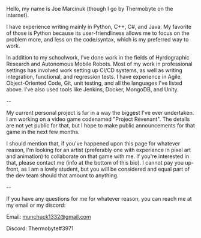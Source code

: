 Hello, my name is Joe Marcinuk (though I go by Thermobyte on the internet).

I have experience writing mainly in Python, C++, C#, and Java. My favorite of those is Python because its user-friendliness allows me to focus on the problem more, and less on the code/syntax, which is my preferred way to work.

In addition to my schoolwork, I've done work in the fields of Hyrdographic Research and Autonomous Mobile Robots. Most of my work in professional settings has involved work setting up CI/CD systems, as well as writing integration, functional, and regression tests. I have experience in Agile, Object-Oriented Code, Git,  unit testing, and all the languages I've listed above. I've also used tools like Jenkins, Docker, MongoDB, and Unity.

--

My current personal project is far in a way the biggest I've ever undertaken. I am working on a video game codenamed "Project Revenant". The details are not yet public for that, but I hope to make public announcements for that game in the next few months. 

I should mention that, if you've happened upon this page for whatever reason, I'm looking for an artist (preferably one with experience in pixel art and animation) to collaborate on that game with me. If you're interested in that, please contact me (info at the bottom of this bio). I cannot pay you up-front, as I am a lowly student, but you will be considered and equal part of the dev team should that amount to anything.

--

If you have any questions for me for whatever reason, you can reach me at my email or my discord:

Email: munchuck1332@gmail.com

Discord: Thermobyte#3971

<!---
Thermobyte/Thermobyte is a ✨ special ✨ repository because its `README.md` (this file) appears on your GitHub profile.
You can click the Preview link to take a look at your changes.
--->
